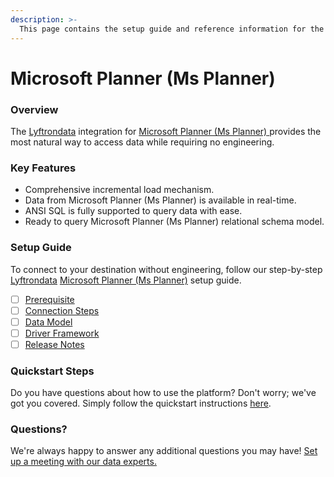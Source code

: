 ```yaml
---
description: >-
  This page contains the setup guide and reference information for the Microsoft Planner (Ms Planner) source connector.
---
```


# Microsoft Planner (Ms Planner)

### Overview

The [Lyftrondata](https://www.lyftrondata.com/) integration for [Microsoft Planner (Ms Planner)](https://www.lyftrondata.com/integration/microsoft-planner-(ms-planner)/)[ ](https://www.lyftrondata.com/integration/microsoft-planner-(ms-planner)/)provides the most natural way to access data while requiring no engineering.

### Key Features

* Comprehensive incremental load mechanism.
* Data from Microsoft Planner (Ms Planner) is available in real-time.&#x20;
* ANSI SQL is fully supported to query data with ease.
* Ready to query Microsoft Planner (Ms Planner) relational schema model.

### Setup Guide

To connect to your destination without engineering, follow our step-by-step [Lyftrondata](https://www.lyftrondata.com/)  [Microsoft Planner (Ms Planner)](https://www.lyftrondata.com/integration/microsoft-planner-(ms-planner)/) setup guide.

* [ ] [Prerequisite](../../business-analytics/microsoft-planner-(ms-planner)/prerequisite.md)
* [ ] [Connection Steps](../../business-analytics/microsoft-planner-(ms-planner)/connection-steps.md)
* [ ] [Data Model](../../business-analytics/microsoft-planner-(ms-planner)/data-model/)
* [ ] [Driver Framework](../../business-analytics/microsoft-planner-(ms-planner)/driver-framework/)
* [ ] [Release Notes](../../business-analytics/microsoft-planner-(ms-planner)/release-notes.md)

### Quickstart Steps

Do you have questions about how to use the platform? Don't worry; we've got you covered. Simply follow the quickstart instructions [here](../../../quickstart-steps.md).

### Questions? <a href="#questions" id="questions"></a>

We're always happy to answer any additional questions you may have! [Set up a meeting with our data experts.](https://www.lyftrondata.com/book-a-meeting/)

